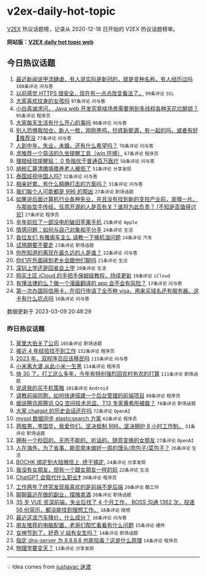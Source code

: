 # v2ex-daily-hot-topic

[V2EX](https://www.v2ex.com/) 热议话题榜，记录从 2020-12-18 日开始的 V2EX 热议话题榜单。

**网站版：[V2EX daily hot topic web](https://boojack.github.io/v2ex-daily-hot-topic-web/)**

## 今日热议话题

<!-- TODAY BEGIN -->

1. [最近新闻说甲流肆虐，有人说实际是新冠的，就是变种名称，有人经历过吗](https://www.v2ex.com/t/922474) `108条评论` `问与答`
1. [以前感觉 HTTPS 很安全，现在有一点点改变看法了。](https://www.v2ex.com/t/922534) `99条评论` `SSL`
1. [大家喜欢纹身的女孩吗](https://www.v2ex.com/t/922618) `97条评论` `问与答`
1. [小白真诚求问， Java web 开发究竟啥场景需要用到多线程各种天花烂醉锁？](https://www.v2ex.com/t/922519) `95条评论` `程序员`
1. [大家每天生活有什么开心的事吗](https://www.v2ex.com/t/922514) `90条评论` `问与答`
1. [别人恐惧我加仓，新人一枚，刚刚养鸡，抄底新能源，有一起的吗，或者有好🐔推荐没](https://www.v2ex.com/t/922486) `77条评论` `问与答`
1. [人到中年，失业，未婚，还有什么希望吗？](https://www.v2ex.com/t/922502) `76条评论` `问与答`
1. [求推荐一个简洁的久坐提醒工具（win 环境）](https://www.v2ex.com/t/922507) `67条评论` `程序员`
1. [理赔经验提醒贴： 0 免赔优于普通百万医疗](https://www.v2ex.com/t/922544) `58条评论` `问与答`
1. [纳税汇算清缴填赡养老人被拒了](https://www.v2ex.com/t/922473) `51条评论` `分享发现`
1. [泰国歧视中国人吗?](https://www.v2ex.com/t/922573) `32条评论` `问与答`
1. [相亲好累，有什么精确打击的方案吗？](https://www.v2ex.com/t/922719) `31条评论` `问与答`
1. [我们每个人可能都是 996 的帮凶](https://www.v2ex.com/t/922635) `27条评论` `职场话题`
1. [如果说后面计算机行业各种失业，并且没有找到新的支柱产业前，哀嚎一片。与那些空手传经，任意开源的人是否有关？谁将为此负责？ [不知是否值得讨论]](https://www.v2ex.com/t/922575) `27条评论` `程序员`
1. [半年前捡了一部没电的破旧苹果手机](https://www.v2ex.com/t/922609) `25条评论` `Apple`
1. [情感问题：如何与自己对象和平分手](https://www.v2ex.com/t/922621) `24条评论` `生活`
1. [各位友们,有雅阁车主么,请教一下换机油问题](https://www.v2ex.com/t/922477) `24条评论` `汽车`
1. [试用期要不要走](https://www.v2ex.com/t/922468) `23条评论` `职场话题`
1. [你所知道的离现在最久远的人是谁？](https://www.v2ex.com/t/922467) `22条评论` `问与答`
1. [你们在外面碰到老乡会跟他们聊吗](https://www.v2ex.com/t/922552) `21条评论` `生活`
1. [深圳上学还是回省会上学](https://www.v2ex.com/t/922612) `20条评论` `生活`
1. [购买土区 iCloud 的手把手保姆级教程，持续更新](https://www.v2ex.com/t/922556) `19条评论` `iCloud`
1. [有懂法律的么？做一个漫画翻译的 app 会不会有风险？](https://www.v2ex.com/t/922528) `17条评论` `问与答`
1. [第一次办国际信用卡，在招行申请了全币种 visa，用来买域名还有服务器，这卡有什么坑点吗](https://www.v2ex.com/t/922598) `16条评论` `问与答`

数据更新于 2023-03-09 20:48:29

<!-- TODAY END -->

### 昨日热议话题

<!-- YESTERDAY BEGIN -->

1. [家里大伯关了公司](https://www.v2ex.com/t/922143) `165条评论` `职场话题`
1. [接近 4 年经验找不到工作](https://www.v2ex.com/t/922086) `132条评论` `程序员`
1. [2023 年，双程序员应该移民吗](https://www.v2ex.com/t/922140) `115条评论` `问与答`
1. [小米离大谱,从此小米一生黑](https://www.v2ex.com/t/922258) `114条评论` `程序员`
1. [快 30 了，打工这么多年，今年有特别强烈回农村务农的打算](https://www.v2ex.com/t/922175) `111条评论` `职场话题`
1. [说说我的买手机策略](https://www.v2ex.com/t/922236) `101条评论` `Android`
1. [请教前端同胞，如何快速搭建一个后台管理的前端项目](https://www.v2ex.com/t/922121) `80条评论` `程序员`
1. [据说腾讯原腾讯 QQ 空间技术总监、T13 专家黄希彤被裁？](https://www.v2ex.com/t/922097) `78条评论` `职场话题`
1. [大家 chatgpt 的历史会话还在吗](https://www.v2ex.com/t/922162) `72条评论` `OpenAI`
1. [mysql 数据同步 elasticsearch 方案](https://www.v2ex.com/t/922102) `62条评论` `程序员`
1. [蒋胜男，李国华，我爱你们。坚决抵制 996，坚决拥护 8 小时工作制。](https://www.v2ex.com/t/922230) `31条评论` `职场话题`
1. [拥有一个秒回的、无所不能的、听话的、随意变换的女朋友](https://www.v2ex.com/t/922292) `27条评论` `OpenAI`
1. [人在海外，为了省事，能否周末做好一周的馒头/肉包子/菜包子？](https://www.v2ex.com/t/922204) `26条评论` `生活`
1. [BOCHK 绑定到大陆微信上, 终于搞定.](https://www.v2ex.com/t/922410) `24条评论` `分享发现`
1. [我没有女朋友，但有一个跟女朋友一样的妈](https://www.v2ex.com/t/922395) `22条评论` `生活`
1. [ChatGPT 会取代什么职业❓](https://www.v2ex.com/t/922389) `20条评论` `程序员`
1. [工作两年了终究发现我喜欢的是前端不是后端](https://www.v2ex.com/t/922254) `20条评论` `酷工作`
1. [聊聊最近在做的副业，摆摊卖酒](https://www.v2ex.com/t/922228) `20条评论` `职场话题`
1. [35 岁 VUE 资深前端，失业后找了 4 个月工作， BOSS 沟通 1362 次，投递 56 份简历，都没能找到理想工作。](https://www.v2ex.com/t/922124) `18条评论` `随想`
1. [最近这波汽车降价，什么成分？](https://www.v2ex.com/t/922243) `16条评论` `问与答`
1. [朋友推荐的电脑配置，老哥们帮忙看看有什么问题](https://www.v2ex.com/t/922296) `15条评论` `硬件`
1. [女神节到了，好奇 V 站有女生吗？](https://www.v2ex.com/t/922231) `14条评论` `职场话题`
1. [指定 dns-server 为 8.8.8.8 也能投毒？这是什么原理](https://www.v2ex.com/t/922225) `14条评论` `程序员`
1. [物理学要变天？](https://www.v2ex.com/t/922363) `13条评论` `分享发现`

<!-- YESTERDAY END -->

---

💡 Idea comes from [justjavac 迷渡](https://github.com/justjavac/)
